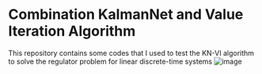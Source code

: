 # Combination KalmanNet and Value Iteration Algorithm
This repository contains some codes that I used to test the KN-VI algorithm to solve the regulator problem for linear discrete-time systems
![image](https://user-images.githubusercontent.com/46149713/190331159-53e0ccc0-f985-4759-8e09-a8224b6a6f38.png)



